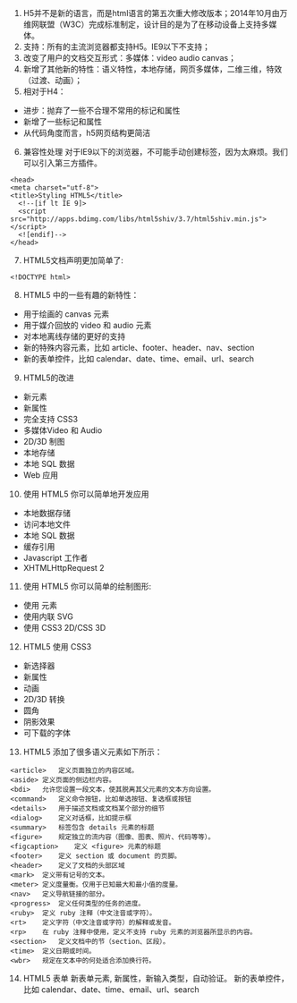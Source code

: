 1. H5并不是新的语言，而是html语言的第五次重大修改版本；2014年10月由万维网联盟（W3C）完成标准制定，设计目的是为了在移动设备上支持多媒体。
2. 支持：所有的主流浏览器都支持H5。IE9以下不支持；
3. 改变了用户的文档交互形式：多媒体：video audio canvas；
4. 新增了其他新的特性：语义特性，本地存储，网页多媒体，二维三维，特效（过渡、动画）；
5. 相对于H4：
- 进步：抛弃了一些不合理不常用的标记和属性
- 新增了一些标记和属性
- 从代码角度而言，h5网页结构更简洁
6. 兼容性处理
对于IE9以下的浏览器，不可能手动创建标签，因为太麻烦。我们可以引入第三方插件。
```
<head>
<meta charset="utf-8">
<title>Styling HTML5</title>
  <!--[if lt IE 9]>
  <script src="http://apps.bdimg.com/libs/html5shiv/3.7/html5shiv.min.js"></script>
  <![endif]-->
</head>
```
7. HTML5文档声明更加简单了:
```
<!DOCTYPE html>
```
8. HTML5 中的一些有趣的新特性：
- 用于绘画的 canvas 元素
- 用于媒介回放的 video 和 audio 元素
- 对本地离线存储的更好的支持
- 新的特殊内容元素，比如 article、footer、header、nav、section
- 新的表单控件，比如 calendar、date、time、email、url、search
9. HTML5的改进
- 新元素
- 新属性
- 完全支持 CSS3
- 多媒体Video 和 Audio
- 2D/3D 制图
- 本地存储
- 本地 SQL 数据
- Web 应用
10. 使用 HTML5 你可以简单地开发应用
- 本地数据存储
- 访问本地文件
- 本地 SQL 数据
- 缓存引用
- Javascript 工作者
- XHTMLHttpRequest 2
11. 使用 HTML5 你可以简单的绘制图形:
- 使用 <canvas> 元素
- 使用内联 SVG
- 使用 CSS3 2D/CSS 3D
12. HTML5 使用 CSS3
- 新选择器
- 新属性
- 动画
- 2D/3D 转换
- 圆角
- 阴影效果
- 可下载的字体
13. HTML5 添加了很多语义元素如下所示：
```
<article>	定义页面独立的内容区域。
<aside>	定义页面的侧边栏内容。
<bdi>	允许您设置一段文本，使其脱离其父元素的文本方向设置。
<command>	定义命令按钮，比如单选按钮、复选框或按钮
<details>	用于描述文档或文档某个部分的细节
<dialog>	定义对话框，比如提示框
<summary>	标签包含 details 元素的标题
<figure>	规定独立的流内容（图像、图表、照片、代码等等）。
<figcaption>	定义 <figure> 元素的标题
<footer>	定义 section 或 document 的页脚。
<header>	定义了文档的头部区域
<mark>	定义带有记号的文本。
<meter>	定义度量衡。仅用于已知最大和最小值的度量。
<nav>	定义导航链接的部分。
<progress>	定义任何类型的任务的进度。
<ruby>	定义 ruby 注释（中文注音或字符）。
<rt>	定义字符（中文注音或字符）的解释或发音。
<rp>	在 ruby 注释中使用，定义不支持 ruby 元素的浏览器所显示的内容。
<section>	定义文档中的节（section、区段）。
<time>	定义日期或时间。
<wbr>	规定在文本中的何处适合添加换行符。
```
14. HTML5 表单
新表单元素, 新属性，新输入类型，自动验证。
新的表单控件，比如 calendar、date、time、email、url、search
